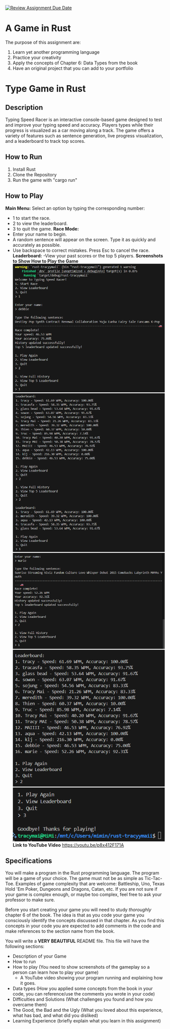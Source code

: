 [![Review Assignment Due Date](https://classroom.github.com/assets/deadline-readme-button-22041afd0340ce965d47ae6ef1cefeee28c7c493a6346c4f15d667ab976d596c.svg)](https://classroom.github.com/a/SHBxUkI4)
# A Game in Rust

The purpose of this assignment are:
1. Learn yet another programming language
2. Practice your creativity
3. Apply the concepts of Chapter 6: Data Types from the book
4. Have an original project that you can add to your portfolio


# Type Game in Rust

## Description
Typing Speed Racer is an interactive console-based game designed to test and improve your typing speed and accuracy. Players types while their progress is visualized as a car moving along a track. The game offers a variety of features such as sentence generation, live progress visualization, and a leaderboard to track top scores.

## How to Run
1. Install Rust
2. Clone the Repository
3. Run the game with "cargo run"

## How to Play
**Main Menu:**
Select an option by typing the corresponding number:
- 1 to start the race.
- 2 to view the leaderboard.
- 3 to quit the game.
**Race Mode:**
- Enter your name to begin.
- A random sentence will appear on the screen. Type it as quickly and accurately as possible.
- Use backspace to correct mistakes. Press Esc to cancel the race.
**Leaderboard:**
-View your past scores or the top 5 players.
**Screenshots to Show How to Play the Game**
![Picture1](image.png)
![Picture2](image-1.png)
![Picture3](image-2.png)
![Picture4](image-3.png)
![Picture5](image-4.png)
**Link to YouTube Video**
https://youtu.be/p8x412F171A

## Specifications
You will make a program in the Rust programming language. The program will be a game of your choice. The game must not be as simple as Tic-Tac-Toe. Examples of game complexity that are welcome: Battleship, Uno, Texas Hold 'Em Poker, Dungeons and Dragons, Catan, etc. If you are not sure if your game is complex enough, or maybe too complex, feel free to ask your professor to make sure.

Before you start creating your game you will need to study *thoroughly* chapter 6 of the book. The idea is that as you code your game you consciously identify the concepts discussed in that chapter. As you find this concepts in your code you are expected to add comments in the code and make references to the section name from the book.

You will write a **VERY BEAUTIFUL** README file. This file will have the following sections:



* Description of your Game
* How to run
* How to play (You need to show screenshots of the gameplay so a person can learn how to play your game)
  * A YouTube video showing your program running and explaining how it goes.
* Data types (How you applied some concepts from the book in your code, you can reference/use the comments you wrote in your code)
* Difficulties and Solutions (What challenges you found and how you overcame them)
* The Good, the Bad and the Ugly (What you loved about this experience, what has bad, and what did you disliked)
* Learning Experience (briefly explain what you learn in this assignment)
